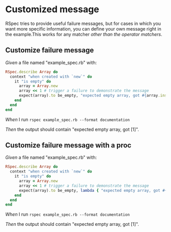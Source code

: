 # Customized message

RSpec tries to provide useful failure messages, but for cases in which you want more
  specific information, you can define your own message right in the example.This works for
  any matcher _other than the operator matchers_.

## Customize failure message

_Given_ a file named "example_spec.rb" with:

```ruby
RSpec.describe Array do
  context "when created with `new`" do
    it "is empty" do
      array = Array.new
      array << 1 # trigger a failure to demonstrate the message
      expect(array).to be_empty, "expected empty array, got #{array.inspect}"
    end
  end
end

```

_When_ I run `rspec example_spec.rb --format documentation`

_Then_ the output should contain "expected empty array, got [1]".

## Customize failure message with a proc

_Given_ a file named "example_spec.rb" with:

```ruby
RSpec.describe Array do
  context "when created with `new`" do
    it "is empty" do
      array = Array.new
      array << 1 # trigger a failure to demonstrate the message
      expect(array).to be_empty, lambda { "expected empty array, got #{array.inspect}" }
    end
  end
end

```

_When_ I run `rspec example_spec.rb --format documentation`

_Then_ the output should contain "expected empty array, got [1]".
